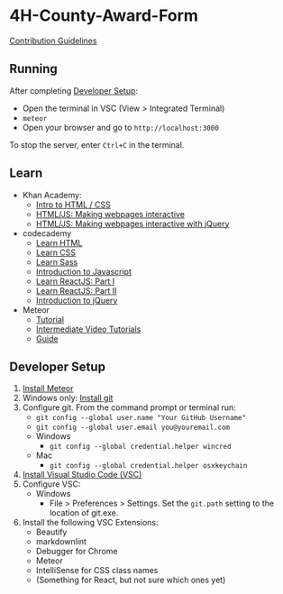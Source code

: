 # 4H-County-Award-Form

[Contribution Guidelines](CONTRIBUTING.md)

## Running
After completing [Developer Setup](#DeveloperSetup):
- Open the terminal in VSC (View > Integrated Terminal)
- `meteor`
- Open your browser and go to `http://localhost:3000`

To stop the server, enter `Ctrl+C` in the terminal.

## Learn
- Khan Academy:
  - [Intro to HTML / CSS](https://www.khanacademy.org/computing/computer-programming/html-css)
  - [HTML/JS: Making webpages interactive](https://www.khanacademy.org/computing/computer-programming/html-css-js)
  - [HTML/JS: Making webpages interactive with jQuery](https://www.khanacademy.org/computing/computer-programming/html-js-jquery)
- codecademy
  - [Learn HTML](https://www.codecademy.com/learn/learn-html)
  - [Learn CSS](https://www.codecademy.com/learn/learn-css)
  - [Learn Sass](https://www.codecademy.com/learn/learn-sass)
  - [Introduction to Javascript](https://www.codecademy.com/learn/introduction-to-javascript)
  - [Learn ReactJS: Part I](https://www.codecademy.com/learn/react-101)
  - [Learn ReactJS: Part II](https://www.codecademy.com/learn/react-102)
  - [Introduction to jQuery](https://www.codecademy.com/learn/learn-jquery)
- Meteor
  - [Tutorial](https://www.meteor.com/tutorials/react/creating-an-app)
  - [Intermediate Video Tutorials](https://www.youtube.com/watch?v=BI8IslJHSag&list=PLLnpHn493BHFYZUSK62aVycgcAouqBt7V)
  - [Guide](http://guide.meteor.com/)


## <a name="DeveloperSetup"></a>Developer Setup
1. [Install Meteor](https://www.meteor.com/install)
1. Windows only: [Install git](https://git-scm.com/)
1. Configure git.  From the command prompt or terminal run:
    - `git config --global user.name "Your GitHub Username"`
    - `git config --global user.email you@youremail.com`
    - Windows
      - `git config --global credential.helper wincred`
    - Mac
      - `git config --global credential.helper osxkeychain`
1. [Install Visual Studio Code (VSC)](https://code.visualstudio.com/)
1. Configure VSC:
    - Windows
      - File > Preferences > Settings.  Set the `git.path` setting to the location of git.exe.
1. Install the following VSC Extensions:
    - Beautify
    - markdownlint
    - Debugger for Chrome
    - Meteor
    - IntelliSense for CSS class names
    - (Something for React, but not sure which ones yet)
